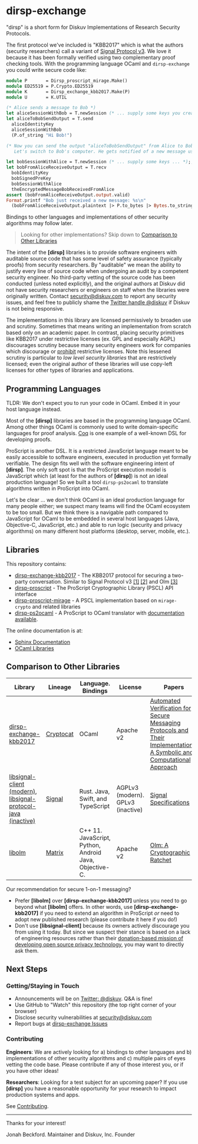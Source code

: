 # dirsp-exchange

"dirsp" is a short form for Diskuv Implementations of Research Security Protocols.

The first protocol we've included is "KBB2017" which is what the authors (security researchers) call a variant of
[Signal Protocol v3](https://www.signal.org/docs/specifications/x3dh/).
We love it because it has been formally verified using two complementary proof checking tools. With the programming language OCaml
and `dirsp-exchange` you could write secure code like:

```ocaml
module P       = Dirsp_proscript_mirage.Make()
module ED25519 = P.Crypto.ED25519
module K       = Dirsp_exchange_kbb2017.Make(P)
module U       = K.UTIL

(* Alice sends a message to Bob *)
let aliceSessionWithBob = T.newSession (* ... supply some keys you create with ED25519 and U ... *) ;;
let aliceToBobSendOutput = T.send
  aliceIdentityKey
  aliceSessionWithBob
  (P.of_string "Hi Bob!")

(* Now you can send the output "aliceToBobSendOutput" from Alice to Bob.
   Let's switch to Bob's computer. He gets notified of a new message using a notification library of your choosing, and then does ...  *)

let bobSessionWithAlice = T.newSession (* ... supply some keys ... *);;
let bobFromAliceReceiveOutput = T.recv
  bobIdentityKey
  bobSignedPreKey
  bobSessionWithAlice
  theEncryptedMessageBobReceivedFromAlice
assert (bobFromAliceReceiveOutput.output.valid)
Format.printf "Bob just received a new message: %s\n"
  (bobFromAliceReceiveOutput.plaintext |> P.to_bytes |> Bytes.to_string)
```

Bindings to other languages and implementations of other security algorithms may follow
later.

> Looking for other implementations? Skip down to [Comparison to Other Libraries](#comparison-to-other-libraries)

The intent of the **[dirsp]** libraries is to provide software engineers with auditable
source code that has some level of safety assurance (typically proofs) from security researchers.
By "auditable" we mean the ability to justify every line of source code when undergoing an audit
by a competent security engineer. No third-party vetting of the source code has been
conducted (unless noted explicitly), and the original authors at Diskuv did not have security
researchers or engineers on staff when the libraries were originally written.
Contact [security@diskuv.com](mailto:security@diskuv.com) to report any security issues, and feel
free to publicly shame the [Twitter handle @diskuv](https://twitter.com/diskuv) if Diskuv is not being
responsive.

The implementations in this library are licensed permissively to broaden use and scrutiny. Sometimes
that means writing an implementation from scratch based only on an academic paper.
In contrast, placing security primitives like KBB2017 under restrictive licenses (ex. GPL and especially AGPL)
discourages scrutiny because many security engineers work for
companies which discourage or [prohibit](https://opensource.google/docs/using/agpl-policy/)
restrictive licenses. Note this lessened scrutiny is
particular to _low level security libraries_ that are restrictively licensed; even the original author of these libraries
will use copy-left licenses for other types of libraries and applications.

## Programming Languages

TLDR: We don't expect you to run your code in OCaml. Embed it in your host language instead.

Most of the **[dirsp]** libraries are based in the programming language OCaml. Among other things OCaml is commonly used to
write domain-specific languages for proof analysis. [Coq](https://coq.inria.fr/about-coq) is one example of a
well-known DSL for developing proofs.

ProScript is another DSL. It is a restricted JavaScript language meant to be easily accessible to software engineers,
executed in production yet formally verifiable. The design fits well with the software engineering intent
of **[dirsp]**. The only soft spot is that the ProScript execution model is JavaScript which (at least for the authors of
**[dirsp]**) is not an ideal production language! So we built a tool `dirsp-ps2ocaml` to translate algorithms written
in ProScript into OCaml.

Let's be clear ... we don't think OCaml is an ideal production language for many people either; we suspect many teams will
find the OCaml ecosystem to be too small. But we think there is a navigable path compared to JavaScript for OCaml to be embedded
in several host languages (Java, Objective-C, JavaScript, etc.) and able to run logic (security and privacy algorithms) on many
different host platforms (desktop, server, mobile, etc.).

## Libraries

This repository contains:

- [dirsp-exchange-kbb2017](https://diskuv.github.io/dirsp-exchange/ocaml/dirsp-exchange-kbb2017/) - The KBB2017 protocol for securing a two-party conversation. Similar to
  Signal Protocol v3 [[1]](https://signal.org/docs/specifications/x3dh) [[2]](https://signal.org/docs/specifications/doubleratchet)
  and Olm [[3]](https://gitlab.matrix.org/matrix-org/olm/-/blob/master/docs/olm.md)
- [dirsp-proscript](https://diskuv.github.io/dirsp-exchange/ocaml/dirsp-proscript/) - The ProScript Cryptographic Library (PSCL) API interface
- [dirsp-proscript-mirage](https://diskuv.github.io/dirsp-exchange/ocaml/dirsp-proscript-mirage/) - A PSCL implementation based on `mirage-crypto` and related libraries
- [dirsp-ps2ocaml](https://diskuv.github.io/dirsp-exchange/ocaml/dirsp-ps2ocaml/) - A ProScript to OCaml translator with [documentation available](https://diskuv.github.io/dirsp-exchange/src-proscript/proscript-messaging/PS2OCAML.html).

The online documentation is at:

- [Sphinx Documentation](https://diskuv.github.io/dirsp-exchange)
- [OCaml Libraries](https://diskuv.github.io/dirsp-exchange/ocaml)

## Comparison to Other Libraries

| Library                                                                                                                                                                | Lineage                                              | Language. Bindings                                     | License                           | Papers                                                                                                                                                                          | Usage                                                                                                                        |
| ---------------------------------------------------------------------------------------------------------------------------------------------------------------------- | ---------------------------------------------------- | ------------------------------------------------------ | --------------------------------- | ------------------------------------------------------------------------------------------------------------------------------------------------------------------------------- | ---------------------------------------------------------------------------------------------------------------------------- |
| [dirsp-exchange-kbb2017](https://diskuv.github.io/dirsp-exchange/ocaml/dirsp-exchange-kbb2017/)                                                                        | [Cryptocat](https://en.wikipedia.org/wiki/Cryptocat) | OCaml                                                  | Apache v2                         | [Automated Verification for Secure Messaging Protocols and Their Implementations: A Symbolic and Computational Approach](https://ieeexplore.ieee.org/abstract/document/7961995) | Original code formally verified. **[dirsp]** has not audited                                                                 |
| [libsignal-client (modern)](https://github.com/signalapp/libsignal-client), [libsignal-protocol-java (inactive)](https://github.com/signalapp/libsignal-protocol-java) | [Signal](https://www.signal.org/download/)           | Rust. Java, Swift, and TypeScript                      | AGPLv3 (modern). GPLv3 (inactive) | [Signal Specifications](https://signal.org/docs/)                                                                                                                               | Well-known cryptographers. ["Use outside of Signal is unsupported."](https://github.com/signalapp/libsignal-client#overview) |
| [libolm](https://gitlab.matrix.org/matrix-org/olm)                                                                                                                     | [Matrix](https://matrix.org/)                        | C++ 11. JavaScript, Python, Android Java, Objective-C. | Apache v2                         | [Olm: A Cryptographic Ratchet](https://gitlab.matrix.org/matrix-org/olm/-/blob/master/docs/olm.md)                                                                              | Audited in 2016. [Actively being re-analysed](https://matrix.org/blog/2021/06/14/adventures-in-fuzzing-libolm)               |

Our recommendation for secure 1-on-1 messaging?

- Prefer **[libolm]** over **[dirsp-exchange-kbb2017]** unless you need to go beyond what **[libolm]** offers.
  In other words, use **[dirsp-exchange-kbb2017]** if you need to extend an algorithm in ProScript _or_ need to adopt new published research (please contribute it here if you do!)
- Don't use **[libsignal-client]** because its owners actively discourage you from using it today. But since
  we suspect their stance is based on a lack of engineering resources rather than their [donation-based mission of developing open source privacy technology](https://www.signal.org/donate/), you may want to directly ask them.

## Next Steps

### Getting/Staying in Touch

- Announcements will be on [Twitter: @diskuv](https://twitter.com/diskuv). Q&A is fine!
- Use GitHub to "Watch" this repository (the top right corner of your browser)
- Disclose security vulnerabilities at security@diskuv.com
- Report bugs at [dirsp-exchange Issues](https://github.com/diskuv/dirsp-exchange/issues)

### Contributing

**Engineers**: We are actively looking for a) bindings to other languages and b) implementations of other security algorithms and c) multiple pairs of eyes vetting the code base. Please contribute if any of those interest you,
or if you have other ideas!

**Researchers**: Looking for a test subject for an upcoming paper? If you use **[dirsp]** you have a reasonable opportunity for your research to impact production systems and apps.

See [Contributing](https://diskuv.github.io/dirsp-exchange/CONTRIBUTING.html).

---

Thanks for your interest!

Jonah Beckford. Maintainer and Diskuv, Inc. Founder
